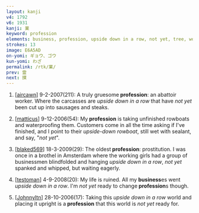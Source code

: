 ```yaml
---
layout: kanji
v4: 1792
v6: 1931
kanji: 業
keyword: profession
elements: business, profession, upside down in a row, not yet, tree, wood
strokes: 13
image: E6A5AD
on-yomi: ギョウ、ゴウ
kun-yomi: わざ
permalink: /rtk/業/
prev: 霊
next: 撲
---
```


1) [<a href="http://kanji.koohii.com/profile/aircawn">aircawn</a>] 9-2-2007(211): A truly gruesome<strong> profession</strong>: an abattoir worker. Where the carcasses are <em>upside down in a row</em> that have <em>not yet</em> been cut up into sausages and steaks.

2) [<a href="http://kanji.koohii.com/profile/matticus">matticus</a>] 9-12-2006(54): My<strong> profession</strong> is taking unfinished rowboats and waterproofing them. Customers come in all the time asking if I&#039;ve finished, and I point to their <em>upside-down rowboat</em>, still wet with sealant, and say, &quot;<em>not yet</em>&quot;.

3) [<a href="http://kanji.koohii.com/profile/blaked569">blaked569</a>] 18-3-2009(29): The oldest<strong> profession</strong>: prostitution. I was once in a brothel in Amsterdam where the working girls had a group of businessmen blindfolded and hanging <em>upside down in a row</em>, <em>not yet</em> spanked and whipped, but waiting eagerly.

4) [<a href="http://kanji.koohii.com/profile/testoman">testoman</a>] 4-9-2008(20): My life is ruined. All my <strong>business</strong>es went <em>upside down in a row</em>. I&#039;m <em>not yet</em> ready to change<strong> profession</strong>s though.

5) [<a href="http://kanji.koohii.com/profile/Johnnyltn">Johnnyltn</a>] 28-10-2006(17): Taking this <em>upside down in a row</em> world and placing it upright is a<strong> profession</strong> that this world is <em>not yet</em> ready for.

